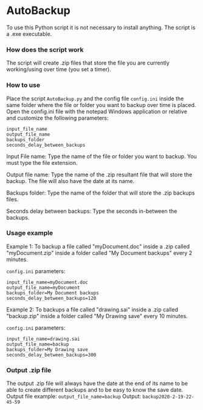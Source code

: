 # AutoBackup
To use this Python script it is not necessary to install anything. The script is a .exe executable.

### How does the script work

The script will create .zip files that store the file you are currently working/using over time (you set a timer).

### How to use

Place the script `AutoBackup.py` and the config file `config.ini` inside the same folder where the file or folder you want to backup over time is placed.
Open the config.ini file with the notepad Windows application or relative and customize the following parameters:
```
input_file_name
output_file_name
backups_folder
seconds_delay_between_backups
```
Input File name: Type the name of the file or folder you want to backup. You must type the file extension.

Output file name: Type the name of the .zip resultant file that will store the backup. The file will also have the date at its name.

Backups folder: Type the name of the folder that will store the .zip backups files.

Seconds delay between backups: Type the seconds in-between the backups.

### Usage example
Example 1: To backup a file called "myDocument.doc" inside a .zip called "myDocument.zip" inside a folder called "My Document backups" every 2 minutes.

`config.ini` parameters:
```
input_file_name=myDocument.doc
output_file_name=myDocument
backups_folder=My Document backups
seconds_delay_between_backups=120
```
Example 2: To backups a file called "drawing.sai" inside a .zip called "backup.zip" inside a folder called "My Drawing save" every 10 minutes.

`config.ini` parameters:
```
input_file_name=drawing.sai
output_file_name=backup
backups_folder=My Drawing save
seconds_delay_between_backups=300
```
### Output .zip file
The output .zip file will always have the date at the end of its name to be able to create different backups and to be easy to know the save date.
Output file example:
`output_file_name=backup`
Output: `backup2020-2-19-22-45-59`

